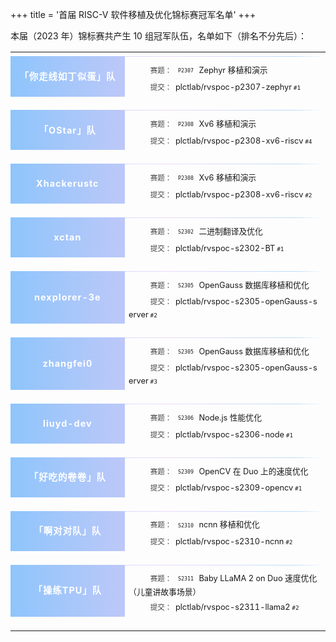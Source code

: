 +++
title = '首届 RISC-V 软件移植及优化锦标赛冠军名单'
+++

本届（2023 年）锦标赛共产生 10 组冠军队伍，名单如下（排名不分先后）：

<table id="champion-list">
  <tr class="th">
    <th></th>
    <th></th>
  </tr>

  <tr class="fir">
    <td class="champion" rowspan="2">「你走线如丁似蛋」队</td>
    <td class="challenge"><a href="https://rvspoc.org/p2307/" target="_blank"><span>P2307</span>Zephyr 移植和演示</a></td>
  </tr>
  <tr class="tpr">
    <td class="pr"><a href="https://github.com/plctlab/rvspoc-p2307-zephyr/pull/1" target="_blank">plctlab/rvspoc-p2307-zephyr<span>#1</span></a></td>
  </tr>

  <tr class="fir">
    <td class="champion" rowspan="2">「OStar」队</td>
    <td class="challenge"><a href="https://rvspoc.org/p2308/" target="_blank"><span>P2308</span>Xv6 移植和演示</a></td>
  </tr>
  <tr class="tpr">
    <td class="pr"><a href="https://github.com/plctlab/rvspoc-p2308-xv6-riscv/pull/4" target="_blank">plctlab/rvspoc-p2308-xv6-riscv<span>#4</span></td>
  </tr>

  <tr class="fir">
    <td class="champion" rowspan="2">Xhackerustc</td>
    <td class="challenge"><a href="https://rvspoc.org/p2308/" target="_blank"><span>P2308</span>Xv6 移植和演示</a></td>
  </tr>
  <tr class="tpr">
    <td class="pr"><a href="https://github.com/plctlab/rvspoc-p2308-xv6-riscv/pull/2" target="_blank">plctlab/rvspoc-p2308-xv6-riscv<span>#2</span></td>
  </tr>

  <tr class="fir">
    <td class="champion" rowspan="2">xctan</td>
    <td class="challenge"><a href="https://rvspoc.org/s2302/" target="_blank"><span>S2302</span>二进制翻译及优化</a></td>
  </tr>
  <tr class="tpr">
    <td class="pr"><a href="https://github.com/plctlab/rvspoc-s2302-BT/pull/1" target="_blank">plctlab/rvspoc-s2302-BT<span>#1</span></td>
  </tr>

  <tr class="fir">
    <td class="champion" rowspan="2">nexplorer-3e</td>
    <td class="challenge"><a href="https://rvspoc.org/s2305/" target="_blank"><span>S2305</span>OpenGauss 数据库移植和优化</a></td>
  </tr>
  <tr class="tpr">
    <td class="pr"><a href="https://github.com/plctlab/rvspoc-s2305-openGauss-server/pull/2" target="_blank">plctlab/rvspoc-s2305-openGauss-server<span>#2</span></td>
  </tr>

  <tr class="fir">
    <td class="champion" rowspan="2">zhangfei0</td>
    <td class="challenge"><a href="https://rvspoc.org/s2305/" target="_blank"><span>S2305</span>OpenGauss 数据库移植和优化</a></td>
  </tr>
  <tr class="tpr">
    <td class="pr"><a href="https://github.com/plctlab/rvspoc-s2305-openGauss-server/pull/3" target="_blank">plctlab/rvspoc-s2305-openGauss-server<span>#3</span></td>
  </tr>

  <tr class="fir">
    <td class="champion" rowspan="2">liuyd-dev</td>
    <td class="challenge"><a href="https://rvspoc.org/s2306/" target="_blank"><span>S2306</span>Node.js 性能优化</a></td>
  </tr>
  <tr class="tpr">
    <td class="pr"><a href="https://github.com/plctlab/rvspoc-s2306-node/pull/1" target="_blank">plctlab/rvspoc-s2306-node<span>#1</span></td>
  </tr>

  <tr class="fir">
    <td class="champion" rowspan="2">「好吃的卷卷」队</td>
    <td class="challenge"><a href="https://rvspoc.org/s2309/" target="_blank"><span>S2309</span>OpenCV 在 Duo 上的速度优化</a></td>
  </tr>
  <tr class="tpr">
    <td class="pr"><a href="https://github.com/plctlab/rvspoc-s2309-opencv/pull/1" target="_blank">plctlab/rvspoc-s2309-opencv<span>#1</span></td>
  </tr>

  <tr class="fir">
    <td class="champion" rowspan="2">「啊对对队」队</td>
    <td class="challenge"><a href="https://rvspoc.org/s2310/" target="_blank"><span>S2310</span>ncnn 移植和优化</a></td>
  </tr>
  <tr class="tpr">
    <td class="pr"><a href="https://github.com/plctlab/rvspoc-s2310-ncnn/pull/2" target="_blank">plctlab/rvspoc-s2310-ncnn<span>#2</span></td>
  </tr>

  <tr class="fir">
    <td class="champion" rowspan="2">「操练TPU」队</td>
    <td class="challenge"><a href="https://rvspoc.org/s2311/" target="_blank"><span>S2311</span>Baby LLaMA 2 on Duo 速度优化（儿童讲故事场景）</a></td>
  </tr>
  <tr class="tpr">
    <td class="pr"><a href="https://github.com/plctlab/rvspoc-s2311-llama2/pull/4" target="_blank">plctlab/rvspoc-s2311-llama2<span>#2</span></td>
  </tr>
</table>

<style>
#champion-list {
  text-align: center;
  border: none !important;
}
#champion-list a {
  color: var(--fg) !important;
  text-decoration: none;
  position: relative;
}
#champion-list a:hover {
  text-decoration: underline;
}
#champion-list tr {
  position: relative;
}
#champion-list tr:not(.tpr):not(.th):after {
  content: ' ';
  display: block;
  position: absolute;
  left: 0;
  height: 1px;
  width: 100%;
  z-index: -2;
  background-image: linear-gradient(90deg,#FFFFFF 0%,#8EC5FC 10%,#E0C3FC 50%,#8EC5FC 90%,#FFFFFF 100%);
  opacity: .6;
}
#champion-list th, #champion-list td {
  border: none !important;
  line-height: 1.5em;
}
#champion-list th {
  font-weight: normal !important;
  font-size: 80%;
  line-height: 3em;
}
#champion-list tr:nth-child(even), #champion-list tr:nth-child(odd) {
  background-color: transparent !important;
}
#champion-list .challenge, #champion-list .pr {
  font-size: 80%;
  word-break: break-all;
  text-align: left;
}
#champion-list .challenge span, #champion-list .pr span {
  font-family: monospace;
  font-size: 80%;
  display: inline-block;
  padding: 0.1em 0.5em;
  margin-right: 0.5em;
  background-color: var(--bg-less);
  border-radius: 0.5em;
  position: relative;
  bottom: 0.1em;
}
#champion-list .challenge {
  padding-top: 1em;
}
#champion-list .pr {
  padding-bottom: 2em;
}
#champion-list .challenge:before, #champion-list .pr:before {
  content: '赛题：';
  font-size: 90%;
  margin-right: 0.5em;
  padding-left: 3em;
  opacity: 0.8;
}
#champion-list .pr:before {
  content: '提交：';
}
#champion-list .pr span {
  padding: 0.05em 0.2em;
  margin-left: 0.1em;
  font-size: 90%;
  border-radius: 0.2em;
  bottom: unset;
  text-decoration: inherit;
}
#champion-list .champion {
  padding: 1em 1em 2.5em 1em !important;
  font-size: 90%;
  font-weight: bold;
  letter-spacing: 1px;
  position: relative;
  color: white;
  word-break: none;
  white-space: pre;
}
#champion-list .champion:before {
  content: ' ';
  position: absolute;
  z-index: -1;
  top: 0;
  left: 0;
  width: 100%;
  height: calc(100% - 1.5em);
  background-color: #fff;
  background-image: linear-gradient(90deg, #8EC5FC 0%, #BDC8F8 100%);
}
@media all and (max-width: 800px) {
  #champion-list tr {
    display: flex;
    flex-direction: column;
  }
  #champion-list tr.fir td.champion {
    padding-bottom: 1em !important;
  }
  #champion-list tr.fir td.champion:before {
    height: 100%;
  }
  #champion-list tr.fir td.challenge {
    padding-top: 0.8em;
    border-left: 1px dotted #8EC5FC80 !important;
    border-right: 1px dotted #8EC5FC80 !important;
  }
  #champion-list tr.tpr {
    margin-bottom: 1em;
  }
  #champion-list tr.tpr td {
    padding-bottom: 0.8em;
    border-left: 1px dotted #8EC5FC80 !important;
    border-right: 1px dotted #8EC5FC80 !important;
    border-bottom: 1px dotted #8EC5FC80 !important;
  }
  #champion-list tr.fir td.challenge, #champion-list tr.tpr td {
    display: flex;
    /*background-color: #e0c3fc30;*/
  }
  #champion-list tr td {
    padding-left: 1em !important;
    padding-right: 1em !important;
  }
  #champion-list .challenge:before, #champion-list .pr:before {
    white-space: pre;
    padding-left: 1em;
  }
}
</style>

